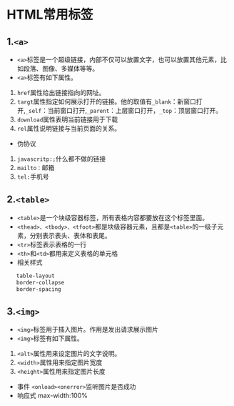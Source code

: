 # HTML常用标签
## 1.`<a> `
* `<a>`标签是一个超级链接，内部不仅可以放置文字，也可以放置其他元素，比如段落、图像、多媒体等等。
* `<a>`标签有如下属性。
1. `href`属性给出链接指向的网址。
2. `targt`属性指定如何展示打开的链接。他的取值有`_blank`：新窗口打开,`_self`：当前窗口打开,`_parent`：上层窗口打开，`_top`：顶层窗口打开。
3. `download`属性表明当前链接用于下载
4. `rel`属性说明链接与当前页面的关系。
* 伪协议
1. `javascritp:;`什么都不做的链接
2. `mailto：`邮箱
3. `tel:`手机号
## 2.`<table>`
* `<table>`是一个块级容器标签，所有表格内容都要放在这个标签里面。
* `<thead>、<tbody>、<tfoot>`都是块级容器元素，且都是`<table>`的一级子元素，分别表示表头、表体和表尾。
* `<tr>`标签表示表格的一行
* `<th>`和`<td>`都用来定义表格的单元格
* 相关样式
```CSS 
   table-layout
   border-collapse
   border-spacing   
   ```
## 3.`<img>`
* `<img>`标签用于插入图片。作用是发出请求展示图片
* `<img>`标签有如下属性。
1. `<alt>`属性用来设定图片的文字说明。
2. `<width>`属性用来指定图片宽度
3. `<height>`属性用来指定图片长度
* 事件 `<onload><onerror>`监听图片是否成功
* 响应式     max-width:100%
  

  
   
   
